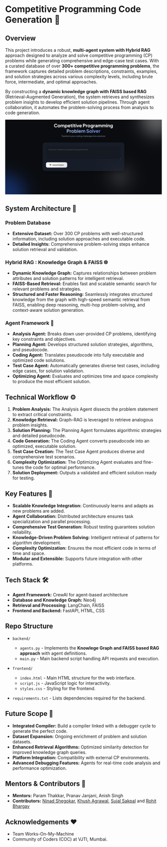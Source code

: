 # Competitive Programming Code Generation 🚀



## Overview
This project introduces a robust, **multi-agent system with Hybrid RAG** approach designed to analyze and solve competitive programming (CP) problems while generating comprehensive and edge-case test cases. With a curated database of over **300+ competitive programming problems**, the framework captures detailed problem descriptions, constraints, examples, and solution strategies across various complexity levels, including brute force, intermediate, and optimal approaches.

By constructing a **dynamic knowledge graph with FAISS based RAG** (Retrieval-Augmented Generation), the system retrieves and synthesizes problem insights to develop efficient solution pipelines. Through agent collaboration, it automates the problem-solving process from analysis to code generation.

![UI Screenshot](images/ui_screenshot.jpeg)


## System Architecture 🧩
### Problem Database
- **Extensive Dataset:** Over 300 CP problems with well-structured information, including solution approaches and executable code.
- **Detailed Insights:** Comprehensive problem-solving steps enhance solution retrieval and validation.

### Hybrid RAG : Knowledge Graph & FAISS 🌐
- **Dynamic Knowledge Graph:** Captures relationships between problem attributes and solution patterns for intelligent retrieval.
- **FAISS-Based Retrieval:** Enables fast and scalable semantic search for relevant problems and strategies.
- **Structured and Faster Reasoning:** Seamlessly integrates structured knowledge from the graph with high-speed semantic retrieval from FAISS, enabling deep reasoning, multi-hop problem-solving, and context-aware solution generation.

### Agent Framework 🤖
- **Analysis Agent:** Breaks down user-provided CP problems, identifying key constraints and objectives.
- **Planning Agent:** Develops structured solution strategies, algorithms, and pseudocode.
- **Coding Agent:** Translates pseudocode into fully executable and optimized code solutions.
- **Test Case Agent:** Automatically generates diverse test cases, including edge cases, for solution validation.
- **Optimizing Agent:** Evaluates and optimizes time and space complexity to produce the most efficient solution.

## Technical Workflow ⚙️
1. **Problem Analysis:** The Analysis Agent dissects the problem statement to extract critical constraints.
2. **Knowledge Retrieval:** Graph-RAG is leveraged to retrieve analogous problem insights.
3. **Solution Planning:** The Planning Agent formulates algorithmic strategies and detailed pseudocode.
4. **Code Generation:** The Coding Agent converts pseudocode into an optimized, executable solution.
5. **Test Case Creation:** The Test Case Agent produces diverse and comprehensive test scenarios.
6. **Complexity Optimization:** The Optimizing Agent evaluates and fine-tunes the code for optimal performance.
7. **Solution Deployment:** Outputs a validated and efficient solution ready for testing.

## Key Features 🔑
- **Scalable Knowledge Integration:** Continuously learns and adapts as new problems are added.
- **Agent Collaboration:** Distributed architecture ensures task specialization and parallel processing.
- **Comprehensive Test Generation:** Robust testing guarantees solution reliability.
- **Knowledge-Driven Problem Solving:** Intelligent retrieval of patterns for algorithm development.
- **Complexity Optimization:** Ensures the most efficient code in terms of time and space.
- **Modular and Extensible:** Supports future integration with other platforms.

## Tech Stack 🛠️
- **Agent Framework:** CrewAI for agent-based architecture
- **Database and Knowledge Graph:** Neo4j
- **Retrieval and Processing:** LangChain, FAISS
- **Frontend and Backend:** FastAPI, HTML, CSS

## Repo Structure

-  `backend/`   
    -  `agents.py` - Implements the **Knowlege Graph and FAISS based RAG approach** with agent definitions.  
    -  `main.py` - Main backend script handling API requests and execution.  

-  `frontend/` 
    -  `index.html` - Main HTML structure for the web interface.  
    -  `script.js` - JavaScript logic for interactivity.  
    -  `styles.css` - Styling for the frontend.  

-  `requirements.txt` - Lists dependencies required for the backend.  


  

## Future Scope 🌟
- **Integrated Compiler:** Build a compiler linked with a debugger cycle to generate the perfect code.
- **Dataset Expansion:** Ongoing enrichment of problem and solution datasets.
- **Enhanced Retrieval Algorithms:** Optimized similarity detection for improved knowledge graph queries.
- **Platform Integration:** Compatibility with external CP environments.
- **Advanced Debugging Features:** Agents for real-time code analysis and performance optimization.

## Mentors & Contributors 👥
- **Mentors:** Param Thakkar, Pranav Janjani, Anish Singh 
- **Contributors:** [Ninad Shegokar](https://github.com/NinadShegokar), [Khush Agrawal](https://github.com/Khushmagrawal), [Sujal Sakpal](https://github.com/sujal-sakpal) and [Rohit Bhargav](https://github.com/Rohitb502)

## Acknowledgements ❤️
* Team Works-On-My-Machine
* Community of Coders (COC) at VJTI, Mumbai. 
